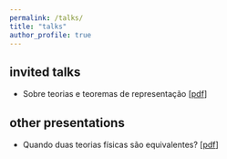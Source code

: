 ```yaml
---
permalink: /talks/
title: "talks"
author_profile: true
---
```


## invited talks

- Sobre teorias e teoremas de representação [[pdf](https://jucazyn.github.io/files/slide_seminariosI_24_2.pdf)]

## other presentations

- Quando duas teorias físicas são equivalentes? [[pdf](https://jucazyn.github.io/files/slide_safil_25_1.pdf)]

